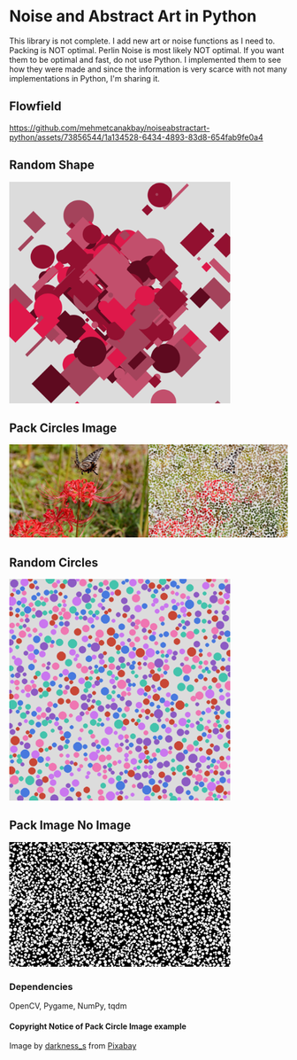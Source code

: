 # Noise and Abstract Art in Python

This library is not complete. I add new art or noise functions as I need to. Packing is NOT optimal. Perlin Noise is most likely NOT optimal. If you want them to be optimal and fast, do not use Python. I implemented them to see how they were made and since the information is very scarce with not many implementations in Python, I'm sharing it.

## Flowfield 

https://github.com/mehmetcanakbay/noiseabstractart-python/assets/73856544/1a134528-6434-4893-83d8-654fab9fe0a4


## Random Shape

<img src="docs/examples/RandomShape.png" width=400>

## Pack Circles Image

<img src="docs/examples/packImageCircle.png" >

## Random Circles

<img src="docs/examples/RandomCircles.png" width=400>

## Pack Image No Image

<img src="docs/examples/PackCirclesNoImage.png" width=400>

### Dependencies
OpenCV,
Pygame,
NumPy,
tqdm

#### Copyright Notice of Pack Circle Image example

Image by <a href="https://pixabay.com/users/darkness_s-9359670/?utm_source=link-attribution&utm_medium=referral&utm_campaign=image&utm_content=6656337">darkness_s</a> from <a href="https://pixabay.com//?utm_source=link-attribution&utm_medium=referral&utm_campaign=image&utm_content=6656337">Pixabay</a>
